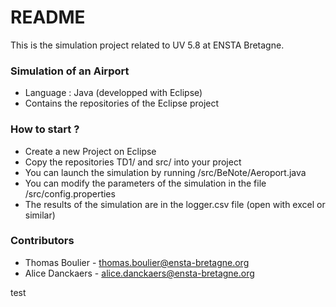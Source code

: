 # README #

This is the simulation project related to UV 5.8 at ENSTA Bretagne. 

### Simulation of an Airport ###

* Language : Java (developped with Eclipse)
* Contains the repositories of the Eclipse project

### How to start ? ###

* Create a new Project on Eclipse
* Copy the repositories TD1/ and src/ into your project
* You can launch the simulation by running /src/BeNote/Aeroport.java
* You can modify the parameters of the simulation in the file /src/config.properties
* The results of the simulation are in the logger.csv file (open with excel or similar)

### Contributors ###

* Thomas Boulier - thomas.boulier@ensta-bretagne.org
* Alice Danckaers - alice.danckaers@ensta-bretagne.org

test
